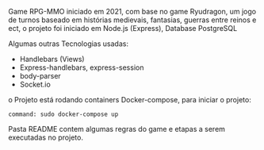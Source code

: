 Game RPG-MMO iniciado em 2021, com base no game Ryudragon, um jogo de turnos baseado em histórias medievais, fantasias, guerras entre reinos e ect, o projeto foi iniciado em Node.js (Express), Database PostgreSQL

Algumas outras Tecnologias usadas:

-   Handlebars (Views)
-   Express-handlebars, express-session
-   body-parser
-   Socket.io

o Projeto está rodando containers Docker-compose, para iniciar o projeto: 
    
    command: sudo docker-compose up

Pasta README contem algumas regras do game e etapas a serem executadas no projeto.
